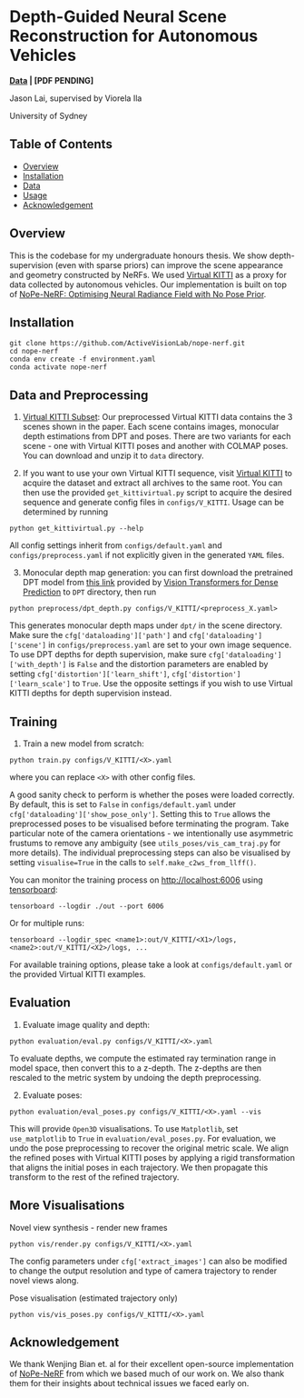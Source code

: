 # Depth-Guided Neural Scene Reconstruction for Autonomous Vehicles
**[Data](https://drive.google.com/drive/folders/1JZ6EH5a1oL-0YeOxjlfeybh-einl_1On?usp=sharing) | [PDF PENDING]**

Jason Lai, supervised by Viorela Ila

University of Sydney


## Table of Contents
- [Overview](#Overview)
- [Installation](#Installation)
- [Data](#Data)
- [Usage](#Usage)
- [Acknowledgement](#Acknowledgement)

## Overview
This is the codebase for my undergraduate honours thesis. We show depth-supervision (even with sparse priors) can improve the scene appearance and geometry constructed by NeRFs. We used [Virtual KITTI](https://europe.naverlabs.com/research/computer-vision/proxy-virtual-worlds-vkitti-1/) as a proxy for data collected by autonomous vehicles. Our implementation is built on top of [NoPe-NeRF: Optimising Neural Radiance Field with No Pose Prior](https://github.com/ActiveVisionLab/nope-nerf/).

## Installation

```
git clone https://github.com/ActiveVisionLab/nope-nerf.git
cd nope-nerf
conda env create -f environment.yaml
conda activate nope-nerf
```

## Data and Preprocessing
1. [Virtual KITTI Subset](https://drive.google.com/drive/folders/1JZ6EH5a1oL-0YeOxjlfeybh-einl_1On?usp=sharing):
Our preprocessed Virtual KITTI data contains the 3 scenes shown in the paper. Each scene contains images, monocular depth estimations from DPT and poses. There are two variants for each scene - one with Virtual KITTI poses and another with COLMAP poses. You can download and unzip it to `data` directory.

2. If you want to use your own Virtual KITTI sequence, visit [Virtual KITTI](https://europe.naverlabs.com/research/computer-vision/proxy-virtual-worlds-vkitti-1/) to acquire the dataset and extract all archives to the same root. You can then use the provided `get_kittivirtual.py` script to acquire the desired sequence and generate config files in `configs/V_KITTI`. Usage can be determined by running
```
python get_kittivirtual.py --help
```
All config settings inherit from `configs/default.yaml` and `configs/preprocess.yaml` if not explicitly given in the generated `YAML` files.

3. Monocular depth map generation: you can first download the pretrained DPT model from [this link](https://drive.google.com/file/d/1dgcJEYYw1F8qirXhZxgNK8dWWz_8gZBD/view?usp=sharing) provided by [Vision Transformers for Dense Prediction](https://github.com/isl-org/DPT) to `DPT` directory, then run
```
python preprocess/dpt_depth.py configs/V_KITTI/<preprocess_X.yaml>
```
This generates monocular depth maps under `dpt/` in the scene directory. Make sure the `cfg['dataloading']['path']` and `cfg['dataloading']['scene']` in `configs/preprocess.yaml` are set to your own image sequence. To use DPT depths for depth supervision, make sure `cfg['dataloading']['with_depth']` is `False` and the distortion parameters are enabled by setting `cfg['distortion']['learn_shift']`, `cfg['distortion']['learn_scale']` to `True`. Use the opposite settings if you wish to use Virtual KITTI depths for depth supervision instead.

## Training

1. Train a new model from scratch:

```
python train.py configs/V_KITTI/<X>.yaml
```
where you can replace `<X>` with other config files.

A good sanity check to perform is whether the poses were loaded correctly. By default, this is set to `False` in `configs/default.yaml` under `cfg['dataloading']['show_pose_only']`. Setting this to `True` allows the preprocessed poses to be visualised before terminating the program. Take particular note of the camera orientations - we intentionally use asymmetric frustums to remove any ambiguity (see `utils_poses/vis_cam_traj.py` for more details). The individual preprocessing steps can also be visualised by setting `visualise=True` in the calls to `self.make_c2ws_from_llff()`.

You can monitor the training process on <http://localhost:6006> using [tensorboard](https://www.tensorflow.org/guide/summaries_and_tensorboard):
```
tensorboard --logdir ./out --port 6006
```
Or for multiple runs:
```
tensorboard --logdir_spec <name1>:out/V_KITTI/<X1>/logs,<name2>:out/V_KITTI/<X2>/logs, ...
```

For available training options, please take a look at `configs/default.yaml` or the provided Virtual KITTI examples.
## Evaluation
1. Evaluate image quality and depth:
```
python evaluation/eval.py configs/V_KITTI/<X>.yaml
```
To evaluate depths, we compute the estimated ray termination range in model space, then convert this to a z-depth. The z-depths are then rescaled to the metric system by undoing the depth preprocessing.

2. Evaluate poses:
```
python evaluation/eval_poses.py configs/V_KITTI/<X>.yaml --vis
```
This will provide `Open3D` visualisations. To use `Matplotlib`, set `use_matplotlib` to `True` in `evaluation/eval_poses.py`. For evaluation, we undo the pose preprocessing to recover the original metric scale. We align the refined poses with Virtual KITTI poses by applying a rigid transformation that aligns the initial poses in each trajectory. We then propagate this transform to the rest of the refined trajectory.

## More Visualisations
Novel view synthesis - render new frames
```
python vis/render.py configs/V_KITTI/<X>.yaml
```
The config parameters under `cfg['extract_images']` can also be modified to change the output resolution and type of camera trajectory to render novel views along.

Pose visualisation (estimated trajectory only)
```
python vis/vis_poses.py configs/V_KITTI/<X>.yaml
```

## Acknowledgement
We thank Wenjing Bian et. al for their excellent open-source implementation of [NoPe-NeRF](https://github.com/ActiveVisionLab/nope-nerf/) from which we based much of our work on.
We also thank them for their insights about technical issues we faced early on. 
